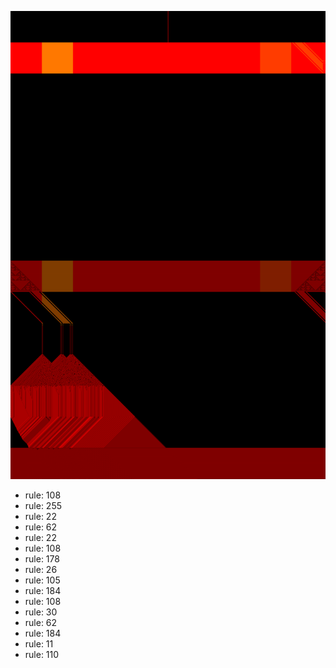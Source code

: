 ![photo](./output.png) 
 * rule: 108
* rule: 255
* rule: 22
* rule: 62
* rule: 22
* rule: 108
* rule: 178
* rule: 26
* rule: 105
* rule: 184
* rule: 108
* rule: 30
* rule: 62
* rule: 184
* rule: 11
* rule: 110

